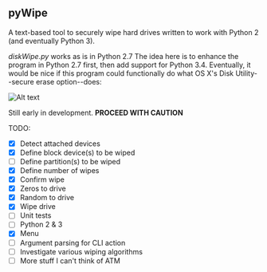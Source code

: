 ## pyWipe

A text-based tool to securely wipe hard drives written to work with Python 2 (and eventually Python 3).

*diskWipe.py* works as is in Python 2.7 
The idea here is to enhance the program in Python 2.7 first, then add support for Python 3.4. Eventually, it would be nice if this program could functionally do what OS X's Disk Utility--secure erase option--does: 

![Alt text](https://github.com/marshki/pyWipe/blob/master/secure_erase.png?raw=true "Disk Utility--secureErase")


 
Still early in development. **PROCEED WITH CAUTION**

TODO: 
- [x] Detect attached devices 
- [x] Define block device(s) to be wiped  
- [ ] Define partition(s) to be wiped 
- [x] Define number of wipes 
- [x] Confirm wipe 
- [x] Zeros to drive 
- [x] Random to drive 
- [x] Wipe drive 
- [ ] Unit tests 
- [ ] Python 2 & 3 
- [x] Menu 
- [ ] Argument parsing for CLI action 
- [ ] Investigate various wiping algorithms 
- [ ] More stuff I can't think of ATM 
